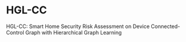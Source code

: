 # HGL-CC
HGL-CC: Smart Home Security Risk Assessment on Device Connected-Control Graph with Hierarchical Graph Learning 
